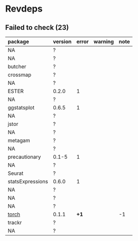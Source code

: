 # Revdeps

## Failed to check (23)

|package                    |version |error  |warning |note |
|:--------------------------|:-------|:------|:-------|:----|
|NA                         |?       |       |        |     |
|NA                         |?       |       |        |     |
|butcher                    |?       |       |        |     |
|crossmap                   |?       |       |        |     |
|NA                         |?       |       |        |     |
|ESTER                      |0.2.0   |1      |        |     |
|NA                         |?       |       |        |     |
|ggstatsplot                |0.6.5   |1      |        |     |
|NA                         |?       |       |        |     |
|jstor                      |?       |       |        |     |
|NA                         |?       |       |        |     |
|metagam                    |?       |       |        |     |
|NA                         |?       |       |        |     |
|precautionary              |0.1-5   |1      |        |     |
|NA                         |?       |       |        |     |
|Seurat                     |?       |       |        |     |
|statsExpressions           |0.6.0   |1      |        |     |
|NA                         |?       |       |        |     |
|NA                         |?       |       |        |     |
|NA                         |?       |       |        |     |
|[torch](failures.md#torch) |0.1.1   |__+1__ |        |-1   |
|trackr                     |?       |       |        |     |
|NA                         |?       |       |        |     |

